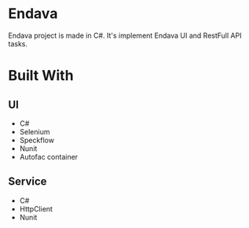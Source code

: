 # Endava
Endava project is made in C#. It's implement Endava UI and RestFull API tasks.

# Built With
## UI
* C#
* Selenium
* Speckflow
* Nunit
* Autofac container
  
## Service
* C#
* HttpClient
* Nunit

